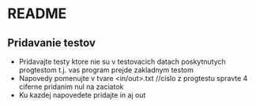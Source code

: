 # README
## Pridavanie testov 
- Pridavajte testy ktore nie su v testovacich datach poskytnutych progtestom t.j. vas program prejde zakladnym testom
- Napovedy pomenujte v tvare _<cisloNapovedyZProgtestu>_<in/out>.txt //cislo z progtestu spravte 4 ciferne pridanim nul na zaciatok
- Ku kazdej napovedete pridajte in aj out
